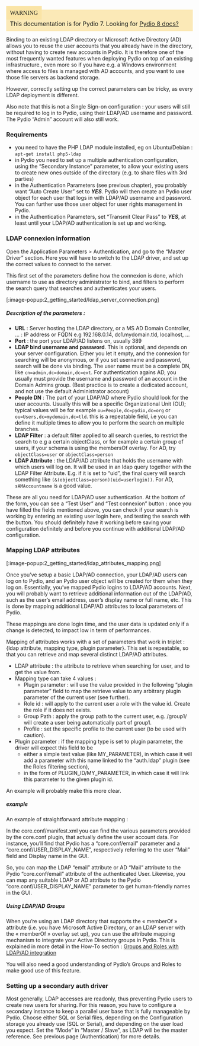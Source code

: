 <div style="background-color: #fbe9b7;font-size: 16px;">
<span style="background-color: #fae4a6;padding: 10px;font-family: FuturaT-Demi;">WARNING</span>
<span style="padding: 10px;display: inline-block;">This documentation is for Pydio 7. Looking for <a href="https://pydio.com/en/docs/v8/binding-ldapad-server">Pydio 8 docs?</a></span>
</div>

Binding to an existing LDAP  directory or Microsoft Active Directory (AD)  allows you to reuse the user accounts that you already have in the directory, without having to create new accounts in Pydio. It is therefore  one of the most frequently wanted features  when deploying Pydio on top of an existing infrastructure., even more so if you have e.g. a Windows environment where access to files is managed with AD accounts, and you want to use those file servers as backend storage.

However, correctly setting up the correct parameters can be tricky, as every LDAP deployment is different.

Also note that this is not a Single Sign-on  configuration : your users will still be required  to log in to Pydio, using their LDAP/AD username and password. The Pydio “Admin” account will also still work.



### Requirements
+ you need to have the PHP LDAP module installed, eg  on Ubuntu/Debian : `apt-get install php5-ldap`
+ in Pydio you need to  set up a multiple authentication configuration, using the “Secondary Instance” parameter, to allow your existing users to create new ones outside of the directory (e.g. to share files with 3rd parties)
+ in the Authentication Parameters (see previous chapter), you probably want “Auto Create User” set to **_YES_**. Pydio will then create an Pydio user object for each user that logs in with LDAP/AD username and password. You can further use those user object for user rights management in Pydio.
+ in the Authentication Parameters, set  “Transmit Clear Pass” to **_YES_**, at least until your LDAP/AD authentication is set up and working.


### LDAP connexion information
Open the Application Parameters > Authentication, and go to the “Master Driver” section. Here you will have to switch to the LDAP driver, and set up the correct values to connect to the server.

This first set of the parameters define how the connexion is done, which username to use as directory administrator to bind, and filters to perform the search query that searches and authenticates  your users.

[:image-popup:2_getting_started/ldap_server_connection.png]

##### Description of the parameters :

+ **URL** : Server hosting the LDAP directory, or a MS AD Domain Controller, … : IP address or FQDN  e.g  192.168.0.14,  dc1.mydomain.tld, localhost, …
+ **Port** :  the port your LDAP/AD listens on, usually  389
+ **LDAP bind username and password**. This is optional, and depends on your server configuration. Either you let it empty, and the connexion for searching will be anonymous, or if you set username and password, search will be done via binding.
The user name must be a complete DN, like `cn=admin,dc=domain,dc=ext`.
For authentication agains AD, you usually must provide the username and password of an account in the Domain Admins group. (Best practice is to create a dedicated account, and not use the default Administrator account)
+ **People DN**  :  The part of your LDAP/AD where Pydio should look for the user accounts. Usually this will be a specific Organizational Unit (OU); typical values  will be for example `ou=People,dc=pydio,dc=org` or `ou=Users,dc=mydomain,dc=tld`.
this is a repeatable field, i.e you can define it multiple times to allow you to perform the search on multiple branches.
+ **LDAP Filter** : a default filter applied to all search queries, to restrict the search to e.g a certain objectClass, or for example a certain group of users, if your schema is using the membersOf overlay. For AD, try `objectClass=user` or `objectClass=person`
+ **LDAP Attribute** : the LDAP/AD attribute that holds the username with which users will log on.  It will be used in an ldap query together with the LDAP Filter Attribute. E.g. if it is set to “uid”, the final query will search something like `(&(objectClass=person)(uid=userlogin))`.
For AD, `sAMAccountname` is a good value.

These are all you need for LDAP/AD user authentication. At the bottom of the form, you can see a “Test User” and “Test connexion” button : once you have filled the fields mentioned above, you can check if your search is working by entering an existing user login here, and testing the search with the button. You should definitely have it working before saving your configuration definitely and before you continue with additional LDAP/AD configuration.



### Mapping LDAP attributes

[:image-popup:2_getting_started/ldap_attributes_mapping.png]

Once you’ve setup a basic LDAP/AD connection, your LDAP/AD users can log on to Pydio, and an Pydio user object will be created for them when they log on. Essentially, you’ve mapped Pydio logins to LDAP/AD accounts. Next, you will probably want to retrieve additional information out of the LDAP/AD, such as the user’s email address, user’s display name or full name, etc. This is done by mapping additional LDAP/AD attributes to local parameters of Pydio.

These mappings are done login time, and the user data is updated only if a change is detected, to impact low in term of performances.

Mapping of attributes works with a set of parameters  that work in triplet : {ldap attribute, mapping type, plugin parameter}. This set is repeatable, so that you can retrieve and map several distinct LDAP/AD attributes.

+ LDAP attribute : the attribute to retrieve when searching for user, and to get the value from.
+ Mapping type can take 4 values :
    - Plugin parameter : will use the value provided in the following “plugin parameter” field to map the retrieve value to any arbitrary plugin parameter of the current user (see further).
    - Role id : will apply to the current user a role with the value id. Create the role if it does not exists.
    - Group Path : apply the group path to the current user, e.g. /group1/ will create a user being automatically part of group1.
    - Profile : set the specific profile to the current user (to be used with caution).
+ Plugin parameter : if the mapping type is set to plugin parameter, the driver will expect this field to be
    - either a simple text value (like MY_PARAMETER), in which case it will add a parameter with this name linked to the “auth.ldap” plugin (see the Roles filtering section),
    - in the form of PLUGIN_ID/MY_PARAMETER, in which case it will link this parameter to the given plugin id.

An example will probably make this more clear.

##### example

An example of straightforward attribute mapping :

In the core.conf/manifest.xml you can find the various parameters provided by the core.conf plugin, that actually define the user account data. For instance, you’ll find that Pydio has a “core.conf/email” parameter and a “core.conf/USER_DISPLAY_NAME”, respectively referring to the user “Mail” field and Display name in the GUI.

So, you can map the LDAP “email” attribute or AD “Mail” attribute to the Pydio “core.conf/email” attribute of the authenticated User. Likewise, you can map any suitable LDAP or AD attribute to the Pydio “core.conf/USER_DISPLAY_NAME” parameter to get human-friendly names in the GUI.



##### Using LDAP/AD Groups

When you’re using an LDAP directory that supports the « memberOf » attribute (i.e. you have Microsoft Active Directory, or an LDAP server with the « memberOf » overlay set up), you can use the attribute mapping mechanism to integrate your Active Directory groups in Pydio. This is explained in more detail in the How-To section : [Groups and Roles with LDAP/AD integration](https://pyd.io/groups-and-roles-with-ldapad-integration-draft/)

You will also need a good understanding of Pydio’s Groups and Roles to make good use of this feature.



### Setting up a secondary auth driver
Most generally, LDAP accesses are readonly, thus preventing Pydio users to create new users for sharing. For this reason, you have to configure a secondary instance to keep a parallel user base that is fully manageable by Pydio. Choose either SQL or Serial files, depending on the Configuration storage you already use (SQL or Serial), and depending on the user load you expect. Set the “Mode” in “Master / Slave”, as LDAP will be the master reference. See previous page (Authentication) for more details.
